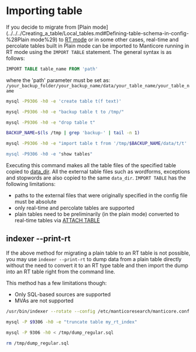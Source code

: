 # Importing table

If you decide to migrate from [Plain mode](../../../Creating_a_table/Local_tables.md#Defining-table-schema-in-config-%28Plain mode%29) to [RT mode](../../../Creating_a_table/Local_tables.md#Online-schema-management-%28RT-mode%29) or in some other cases, real-time and percolate tables built in Plain mode can be imported to Manticore running in RT mode using the `IMPORT TABLE` statement. The general syntax is as follows:

<!-- example import -->

```sql
IMPORT TABLE table_name FROM 'path'
```

where the 'path' parameter must be set as: `/your_backup_folder/your_backup_name/data/your_table_name/your_table_name`

<!-- request -->
```bash
mysql -P9306 -h0 -e 'create table t(f text)'

mysql -P9306 -h0 -e "backup table t to /tmp/"

mysql -P9306 -h0 -e "drop table t"

BACKUP_NAME=$(ls /tmp | grep 'backup-' | tail -n 1)

mysql -P9306 -h0 -e "import table t from '/tmp/$BACKUP_NAME/data/t/t'

mysql -P9306 -h0 -e "show tables"
```
<!-- end -->

Executing this command makes all the table files of the specified table copied to [data_dir](../../../Server_settings/Searchd.md#data_dir). All the external table files such as wordforms, exceptions and stopwords are also copied to the same `data_dir`.
`IMPORT TABLE` has the following limitations:
* paths to the external files that were originally specified in the config file must be absolute
* only real-time and percolate tables are supported
* plain tables need to be preliminarily (in the plain mode) converted to real-time tables via [ATTACH TABLE](../../../Data_creation_and_modification/Adding_data_from_external_storages/Adding_data_to_tables/Attaching_a_plain_table_to_RT_table.md)

## indexer --print-rt

<!-- example print_rt -->
If the above method for migrating a plain table to an RT table is not possible, you may use `indexer --print-rt` to dump data from a plain table directly without the need to convert it to an RT type table and then import the dump into an RT table right from the command line.

This method has a few limitations though:
* Only SQL-based sources are supported
* MVAs are not supported

<!-- request -->
```bash
/usr/bin/indexer --rotate --config /etc/manticoresearch/manticore.conf --print-rt my_rt_index my_plain_index > /tmp/dump_regular.sql

mysql -P $9306 -h0 -e "truncate table my_rt_index"

mysql -P 9306 -h0 < /tmp/dump_regular.sql

rm /tmp/dump_regular.sql
```
<!-- end -->
<!-- proofread -->
